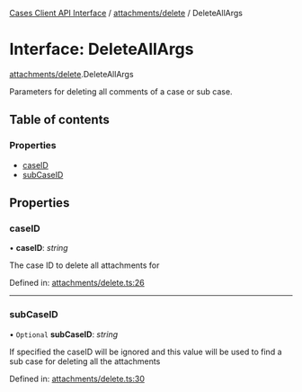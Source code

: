 [Cases Client API Interface](../cases_client_api.md) / [attachments/delete](../modules/attachments_delete.md) / DeleteAllArgs

# Interface: DeleteAllArgs

[attachments/delete](../modules/attachments_delete.md).DeleteAllArgs

Parameters for deleting all comments of a case or sub case.

## Table of contents

### Properties

- [caseID](attachments_delete.deleteallargs.md#caseid)
- [subCaseID](attachments_delete.deleteallargs.md#subcaseid)

## Properties

### caseID

• **caseID**: *string*

The case ID to delete all attachments for

Defined in: [attachments/delete.ts:26](https://github.com/jonathan-buttner/kibana/blob/1e8ae1f6ba4/x-pack/plugins/cases/server/client/attachments/delete.ts#L26)

___

### subCaseID

• `Optional` **subCaseID**: *string*

If specified the caseID will be ignored and this value will be used to find a sub case for deleting all the attachments

Defined in: [attachments/delete.ts:30](https://github.com/jonathan-buttner/kibana/blob/1e8ae1f6ba4/x-pack/plugins/cases/server/client/attachments/delete.ts#L30)
